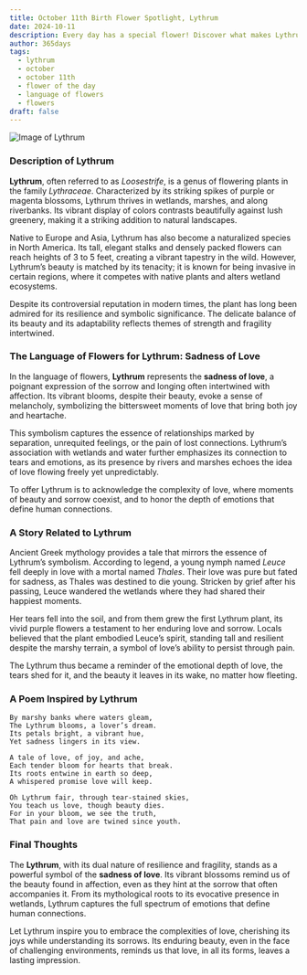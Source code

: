 ```yaml
---
title: October 11th Birth Flower Spotlight, Lythrum
date: 2024-10-11
description: Every day has a special flower! Discover what makes Lythrum unique as today’s birth flower and its symbolic meaning.
author: 365days
tags:
  - lythrum
  - october
  - october 11th
  - flower of the day
  - language of flowers
  - flowers
draft: false
---
```


![Image of Lythrum](https://cdn.pixabay.com/photo/2019/07/15/12/11/ordinary-loosestrife-4339197_1280.jpg#center)


### Description of Lythrum

**Lythrum**, often referred to as _Loosestrife_, is a genus of flowering plants in the family _Lythraceae_. Characterized by its striking spikes of purple or magenta blossoms, Lythrum thrives in wetlands, marshes, and along riverbanks. Its vibrant display of colors contrasts beautifully against lush greenery, making it a striking addition to natural landscapes.

Native to Europe and Asia, Lythrum has also become a naturalized species in North America. Its tall, elegant stalks and densely packed flowers can reach heights of 3 to 5 feet, creating a vibrant tapestry in the wild. However, Lythrum’s beauty is matched by its tenacity; it is known for being invasive in certain regions, where it competes with native plants and alters wetland ecosystems.

Despite its controversial reputation in modern times, the plant has long been admired for its resilience and symbolic significance. The delicate balance of its beauty and its adaptability reflects themes of strength and fragility intertwined.

### The Language of Flowers for Lythrum: Sadness of Love

In the language of flowers, **Lythrum** represents the **sadness of love**, a poignant expression of the sorrow and longing often intertwined with affection. Its vibrant blooms, despite their beauty, evoke a sense of melancholy, symbolizing the bittersweet moments of love that bring both joy and heartache.

This symbolism captures the essence of relationships marked by separation, unrequited feelings, or the pain of lost connections. Lythrum’s association with wetlands and water further emphasizes its connection to tears and emotions, as its presence by rivers and marshes echoes the idea of love flowing freely yet unpredictably.

To offer Lythrum is to acknowledge the complexity of love, where moments of beauty and sorrow coexist, and to honor the depth of emotions that define human connections.

### A Story Related to Lythrum

Ancient Greek mythology provides a tale that mirrors the essence of Lythrum’s symbolism. According to legend, a young nymph named _Leuce_ fell deeply in love with a mortal named _Thales_. Their love was pure but fated for sadness, as Thales was destined to die young. Stricken by grief after his passing, Leuce wandered the wetlands where they had shared their happiest moments.

Her tears fell into the soil, and from them grew the first Lythrum plant, its vivid purple flowers a testament to her enduring love and sorrow. Locals believed that the plant embodied Leuce’s spirit, standing tall and resilient despite the marshy terrain, a symbol of love’s ability to persist through pain.

The Lythrum thus became a reminder of the emotional depth of love, the tears shed for it, and the beauty it leaves in its wake, no matter how fleeting.

### A Poem Inspired by Lythrum

```
By marshy banks where waters gleam,  
The Lythrum blooms, a lover’s dream.  
Its petals bright, a vibrant hue,  
Yet sadness lingers in its view.  

A tale of love, of joy, and ache,  
Each tender bloom for hearts that break.  
Its roots entwine in earth so deep,  
A whispered promise love will keep.  

Oh Lythrum fair, through tear-stained skies,  
You teach us love, though beauty dies.  
For in your bloom, we see the truth,  
That pain and love are twined since youth.  
```

### Final Thoughts

The **Lythrum**, with its dual nature of resilience and fragility, stands as a powerful symbol of the **sadness of love**. Its vibrant blossoms remind us of the beauty found in affection, even as they hint at the sorrow that often accompanies it. From its mythological roots to its evocative presence in wetlands, Lythrum captures the full spectrum of emotions that define human connections.

Let Lythrum inspire you to embrace the complexities of love, cherishing its joys while understanding its sorrows. Its enduring beauty, even in the face of challenging environments, reminds us that love, in all its forms, leaves a lasting impression.

